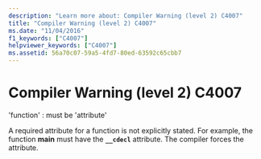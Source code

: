 ```yaml
---
description: "Learn more about: Compiler Warning (level 2) C4007"
title: "Compiler Warning (level 2) C4007"
ms.date: "11/04/2016"
f1_keywords: ["C4007"]
helpviewer_keywords: ["C4007"]
ms.assetid: 56a70c07-59a5-4fd7-80ed-63592c65cbb7
---
```

# Compiler Warning (level 2) C4007

'function' : must be 'attribute'

A required attribute for a function is not explicitly stated. For example, the function **main** must have the **`__cdecl`** attribute. The compiler forces the attribute.
